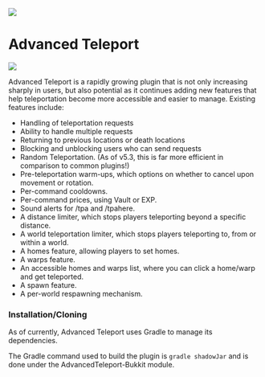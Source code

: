 ![](https://i.imgur.com/5HC6ssG.png)
# Advanced Teleport
[![](https://img.shields.io/github/v/release/Niestrat99/AT-Rewritten.svg?label=github%20release)](https://github.com/Niestrat99/AT-Rewritten/releases)

Advanced Teleport is a rapidly growing plugin that is not only increasing sharply in users, but also potential as it continues adding new features that help teleportation become more accessible and easier to manage. Existing features include:

- Handling of teleportation requests
- Ability to handle multiple requests
- Returning to previous locations or death locations
- Blocking and unblocking users who can send requests
- Random Teleportation. (As of v5.3, this is far more efficient in comparison to common plugins!)
- Pre-teleportation warm-ups, which options on whether to cancel upon movement or rotation.
- Per-command cooldowns.
- Per-command prices, using Vault or EXP.
- Sound alerts for /tpa and /tpahere.
- A distance limiter, which stops players teleporting beyond a specific distance.
- A world teleportation limiter, which stops players teleporting to, from or within a world.
- A homes feature, allowing players to set homes.
- A warps feature.
- An accessible homes and warps list, where you can click a home/warp and get teleported.
- A spawn feature.
- A per-world respawning mechanism.

### Installation/Cloning
As of currently, Advanced Teleport uses Gradle to manage its dependencies.

The Gradle command used to build the plugin is `gradle shadowJar` and is done under the AdvancedTeleport-Bukkit module.


